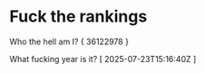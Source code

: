 # Fuck the rankings

Who the hell am I?
{ 36122978 }

What fucking year is it?
[ 2025-07-23T15:16:40Z ]
